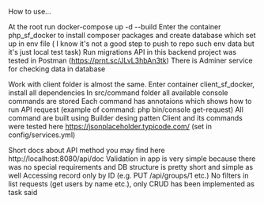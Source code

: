 How to use...

At the root run docker-compose up -d --build
Enter the container php_sf_docker to install composer packages and create database which set up in env file ( I know it's not a good step to push to repo such env data but it's just local test task)
Run migrations
API in this backend project was tested in Postman (https://prnt.sc/JLvL3hbAn3tk)
There is Adminer service for checking data in database

Work with client folder is almost the same.
Enter container client_sf_docker, install all dependencies
In src/command folder all available console commands are stored
Each command has annotaions which shows how to run API request (example of command: php bin/console get-request)
All command are built using Builder desing patten
Client and its commands were tested here https://jsonplaceholder.typicode.com/ (set in config/services.yml)


Short docs about API method you may find here http://localhost:8080/api/doc
Validation in app is very simple because there was no special requirements and DB structure is pretty short and simple as well
Accessing record only by ID (e.g. PUT /api/groups/1 etc.)
No filters in list requests (get users by name etc.), only CRUD has been implemented as task said
